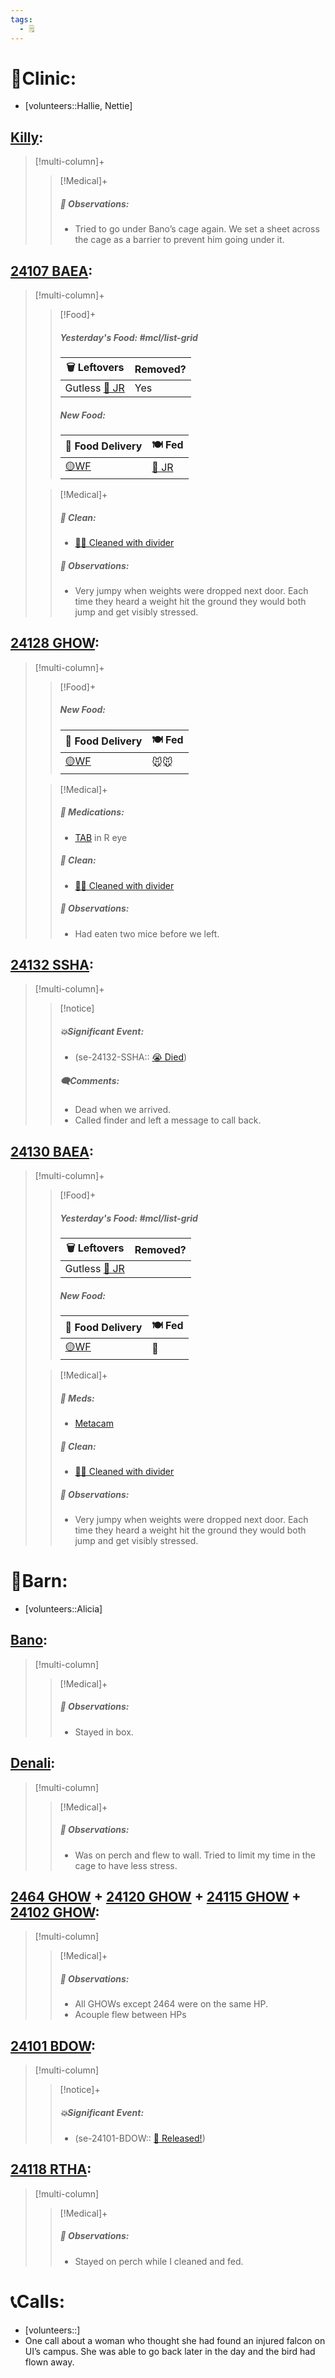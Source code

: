 ```yaml
---
tags:
  - 🗒️
---
```


# 🏥Clinic:
- [volunteers::Hallie, Nettie]

## [Killy](../RARE%20Birds/Ed%20Birds/Killy.md):
> [!multi-column]+
>
>> [!Medical]+
>> ##### 🔭 Observations:
>> - Tried to go under Bano’s cage again. We set a sheet across the cage as a barrier to prevent him going under it. 

## [24107 BAEA](../RARE%20Birds/24107%20BAEA.md):
> [!multi-column]+
>
>> [!Food]+
>>##### Yesterday's Food: #mcl/list-grid
>> |🗑️ Leftovers| Removed?
>> |---|---|
>>|Gutless [🐀 JR](../Admin/Codes/Food/Jumbo%20Rat.md)|Yes
>>
>>##### New Food:
>> |🚚 Food Delivery| 🍽️ Fed|
>> |---|---|
>>|[🟡WF](../Admin/Codes/Whole%20food.md)|[🐀 JR](../Admin/Codes/Food/Jumbo%20Rat.md)
>
>> [!Medical]+
>>##### 🫧 Clean:
>> - [🧼➗ Cleaned with divider](../Admin/Codes/Cleaned%20with%20divider.md)
>>
>> ##### 🔭 Observations:
>> - Very jumpy when weights were dropped next door. Each time they heard a weight hit the ground they would both jump and get visibly stressed. 

## [24128 GHOW](../RARE%20Birds/24128%20GHOW.md):
> [!multi-column]+
>
>> [!Food]+
>>
>>##### New Food:
>> |🚚 Food Delivery| 🍽️ Fed|
>> |---|---|
>>|[🟡WF](../Admin/Codes/Whole%20food.md)|🐭🐭
>
>> [!Medical]+
>> ##### 💊 Medications:
>> - [TAB](../Admin/Codes/Medication/Triple%20Antibiotic.md) in R eye
>>
>>##### 🫧 Clean:
>> - [🧼➗ Cleaned with divider](../Admin/Codes/Cleaned%20with%20divider.md)
>>
>> ##### 🔭 Observations:
>> - Had eaten two mice before we left.

## [24132 SSHA](../RARE%20Birds/24132%20SSHA.md):
> [!multi-column]+
>
>> [!notice]
>>##### 💥Significant Event:
>> - (se-24132-SSHA:: [😭 Died](../Admin/Codes/Died.md))
>>
>>##### 🗨️Comments:
>> - Dead when we arrived.
>> - Called finder and left a message to call back.
>

## [24130 BAEA](../RARE%20Birds/24130%20BAEA.md):
> [!multi-column]+
>
>> [!Food]+
>>##### Yesterday's Food: #mcl/list-grid
>> |🗑️ Leftovers| Removed?
>> |---|---|
>>|Gutless [🐀 JR](../Admin/Codes/Food/Jumbo%20Rat.md)|
>>
>>##### New Food:
>> |🚚 Food Delivery| 🍽️ Fed|
>> |---|---|
>>|[🟡WF](../Admin/Codes/Whole%20food.md)|🐀
>
>> [!Medical]+
>>##### 💊 Meds:
>> - [Metacam](../Admin/Codes/Medication/Metacam.md)
>>
>>##### 🫧 Clean:
>> - [🧼➗ Cleaned with divider](../Admin/Codes/Cleaned%20with%20divider.md)
>>
>> ##### 🔭 Observations:
>> - Very jumpy when weights were dropped next door. Each time they heard a weight hit the ground they would both jump and get visibly stressed. 

# 🏡Barn:
- [volunteers::Alicia]

## [Bano](../RARE%20Birds/Ed%20Birds/Bano.md):
> [!multi-column]
>
>> [!Medical]+
>> ##### 🔭 Observations:
>> - Stayed in box.

## [Denali](../RARE%20Birds/Ed%20Birds/Denali.md):
> [!multi-column]
>
>> [!Medical]+
>> ##### 🔭 Observations:
>> - Was on perch and flew to wall. Tried to limit my time in the cage to have less stress.

## [2464 GHOW](../RARE%20Birds/2464%20GHOW.md) + [24120 GHOW](../RARE%20Birds/24120%20GHOW.md) + [24115 GHOW](../RARE%20Birds/24115%20GHOW.md) + [24102 GHOW](../RARE%20Birds/24102%20GHOW.md):
> [!multi-column]
>
>> [!Medical]+
>> ##### 🔭 Observations:
>> - All GHOWs except 2464 were on the same HP.
>> - Acouple flew between HPs

## [24101 BDOW](../RARE%20Birds/24101%20BDOW.md):
> [!multi-column]
>
>> [!notice]+
>> ##### 💥Significant Event:
>>- (se-24101-BDOW:: [🥳 Released!](../Admin/Codes/Released!.md))
>>

## [24118 RTHA](../RARE%20Birds/24118%20RTHA.md):
> [!multi-column]
>
>> [!Medical]+
>> ##### 🔭 Observations:
>> - Stayed on perch while I cleaned and fed.

# 📞Calls:
- [volunteers::]
- One call about a woman who thought she had found an injured falcon on UI’s campus. She was able to go back later in the day and the bird had flown away.
